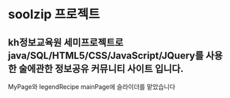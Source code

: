# soolzip 프로젝트
## kh정보교육원 세미프로젝트로 java/SQL/HTML5/CSS/JavaScript/JQuery를 사용한 술에관한 정보공유 커뮤니티 사이트 입니다.

MyPage와 legendRecipe mainPage에 슬라이더를 맡았습니다
